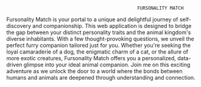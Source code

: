                                                     FURSONALITY MATCH
Fursonality Match is your portal to a unique and delightful journey of self-discovery and companionship. This web application is designed to bridge the gap between your distinct personality traits and the animal kingdom's diverse inhabitants. With a few thought-provoking questions, we unveil the perfect furry companion tailored just for you. Whether you're seeking the loyal camaraderie of a dog, the enigmatic charm of a cat, or the allure of more exotic creatures, Fursonality Match offers you a personalized, data-driven glimpse into your ideal animal companion. Join me on this exciting adventure as we unlock the door to a world where the bonds between humans and animals are deepened through understanding and connection.

